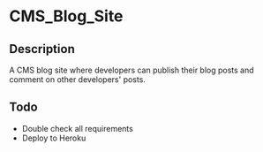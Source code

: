# CMS_Blog_Site

## Description
A CMS blog site where developers can publish their blog posts and comment on other developers' posts.

## Todo
- Double check all requirements
- Deploy to Heroku